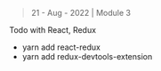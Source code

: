> 21 - Aug - 2022 | Module 3


Todo with React, Redux

* yarn add react-redux
* yarn add redux-devtools-extension